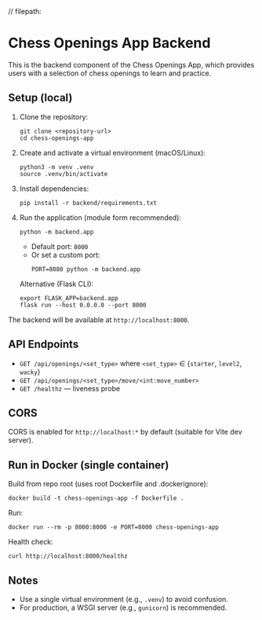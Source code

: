 // filepath: 
# Chess Openings App Backend

This is the backend component of the Chess Openings App, which provides users with a selection of chess openings to learn and practice.

## Setup (local)

1. Clone the repository:
   ```
   git clone <repository-url>
   cd chess-openings-app
   ```

2. Create and activate a virtual environment (macOS/Linux):
   ```
   python3 -m venv .venv
   source .venv/bin/activate
   ```

3. Install dependencies:
   ```
   pip install -r backend/requirements.txt
   ```

4. Run the application (module form recommended):
   ```
   python -m backend.app
   ```
   - Default port: `8000`
   - Or set a custom port:
     ```
     PORT=8080 python -m backend.app
     ```

   Alternative (Flask CLI):
   ```
   export FLASK_APP=backend.app
   flask run --host 0.0.0.0 --port 8000
   ```

The backend will be available at `http://localhost:8000`.

## API Endpoints

- `GET /api/openings/<set_type>` where `<set_type>` ∈ {`starter`, `level2`, `wacky`}
- `GET /api/openings/<set_type>/move/<int:move_number>`
- `GET /healthz` — liveness probe

## CORS

CORS is enabled for `http://localhost:*` by default (suitable for Vite dev server).

## Run in Docker (single container)

Build from repo root (uses root Dockerfile and .dockerignore):
```
docker build -t chess-openings-app -f Dockerfile .
```

Run:
```
docker run --rm -p 8000:8000 -e PORT=8000 chess-openings-app
```

Health check:
```
curl http://localhost:8000/healthz
```

## Notes

- Use a single virtual environment (e.g., `.venv`) to avoid confusion.
- For production, a WSGI server (e.g., `gunicorn`) is recommended.